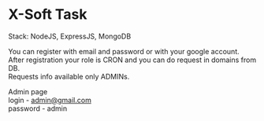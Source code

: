 # X-Soft Task

Stack: NodeJS, ExpressJS, MongoDB 

You can register with email and password or with your google account.  
After registration your role is CRON and you can do request in domains from DB.  
Requests info available only ADMINs.  

Admin page  
login - admin@gmail.com  
password - admin  
